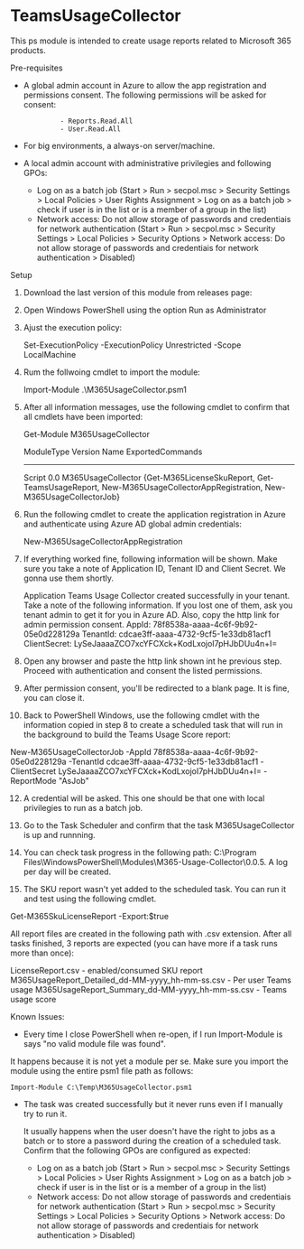 # TeamsUsageCollector

This ps module is intended to create usage reports related to Microsoft 365 products.

Pre-requisites

 - A global admin account in Azure to allow the app registration and permissions consent. The following permissions will be asked for consent:
                
                - Reports.Read.All
                - User.Read.All

- For big environments, a always-on server/machine.
- A local admin account with administrative privilegies and following GPOs:
    - Log on as a batch job (Start > Run > secpol.msc > Security Settings > Local Policies > User Rights Assignment > Log on as a batch job > check if user is in the list or is a member of a group in the list)
    - Network access: Do not allow storage of passwords and credentiais for network authentication (Start > Run > secpol.msc > Security Settings > Local Policies > Security Options > Network access: Do not allow storage of passwords and credentiais for network authentication > Disabled)
    
Setup

1. Download the last version of this module from releases page:
2. Open Windows PowerShell using the option Run as Administrator
3. Ajust the execution policy:

    Set-ExecutionPolicy -ExecutionPolicy Unrestricted -Scope LocalMachine
    
4. Rum the follwoing cmdlet to import the module:

    Import-Module .\M365UsageCollector.psm1

5. After all information messages, use the following cmdlet to confirm that all cmdlets have been imported:

    Get-Module M365UsageCollector

    ModuleType Version    Name                                ExportedCommands
    ---------- -------    ----                                ----------------
    Script     0.0        M365UsageCollector                  {Get-M365LicenseSkuReport, Get-TeamsUsageReport, New-M365UsageCollectorAppRegistration, New-M365UsageCollectorJob}


7. Run the following cmdlet to create the application registration in Azure and authenticate using Azure AD global admin credentials:

   New-M365UsageCollectorAppRegistration


8.	If everything worked fine, following information will be shown. Make sure you take a note of Application ID, Tenant ID and Client Secret. We gonna use them shortly.

      Application Teams Usage Collector created successfully in your tenant. Take a note of the following information. If you lost one of them, ask you tenant admin to get it for you in Azure AD. Also, copy the http link for admin permission consent.
            AppId: 78f8538a-aaaa-4c6f-9b92-05e0d228129a
            TenantId: cdcae3ff-aaaa-4732-9cf5-1e33db81acf1
            ClientSecret: LySeJaaaaZCO7xcYFCXck+KodLxojoI7pHJbDUu4n+I=


9.	Open any browser and paste the http link shown int he previous step. Proceed with authentication and consent the listed permissions.

10.	After permission consent, you'll be redirected to a blank page. It is fine, you can close it.

11.	Back to PowerShell Windows, use the following cmdlet with the information copied in step 8 to create a scheduled task that will run in the background to build the Teams Usage Score report:

  New-M365UsageCollectorJob -AppId 78f8538a-aaaa-4c6f-9b92-05e0d228129a -TenantId cdcae3ff-aaaa-4732-9cf5-1e33db81acf1 -ClientSecret LySeJaaaaZCO7xcYFCXck+KodLxojoI7pHJbDUu4n+I= -ReportMode "AsJob"

12. A credential will be asked. This one should be that one with local privilegies to run as a batch job.

14. Go to the Task Scheduler and confirm that the task M365UsageCollector is up and runnning.

15. You can check task progress in the following path: C:\Program Files\WindowsPowerShell\Modules\M365-Usage-Collector\0.0.5. A log per day will be created.

16. The SKU report wasn't yet added to the scheduled task. You can run it and test using the following cmdlet.

  Get-M365SkuLicenseReport -Export:$true
  
All report files are created in the following path with .csv extension. After all tasks finished, 3 reports are expected (you can have more if a task runs more than once):

LicenseReport.csv - enabled/consumed SKU report
M365UsageReport_Detailed_dd-MM-yyyy_hh-mm-ss.csv - Per user Teams usage
M365UsageReport_Summary_dd-MM-yyyy_hh-mm-ss.csv - Teams usage score

Known Issues:

 - Every time I close PowerShell when re-open, if I run Import-Module is says "no valid module file was found".

  It happens because it is not yet a module per se. Make sure you import the module using the entire psm1 file path as follows:

    Import-Module C:\Temp\M365UsageCollector.psm1
  
 - The task was created successfully but it never runs even if I manually try to run it.
 
    It usually happens when the user doesn't have the right to jobs as a batch or to store a password during the creation of a scheduled task. Confirm that the following GPOs are configured as expected:
    
    - Log on as a batch job (Start > Run > secpol.msc > Security Settings > Local Policies > User Rights Assignment > Log on as a batch job > check if user is in the list or is a member of a group in the list)
    - Network access: Do not allow storage of passwords and credentiais for network authentication (Start > Run > secpol.msc > Security Settings > Local Policies > Security Options > Network access: Do not allow storage of passwords and credentiais for network authentication > Disabled)



